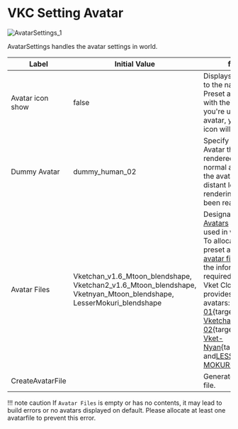 # VKC Setting Avatar

![AvatarSettings_1](img/AvatarSettings_1.jpg)

AvatarSettings handles the avatar settings in world.

|  Label | Initial Value | function |
| ---- | ---- | ---- |
| Avatar icon show | false | Displays an icon next to the name.<br> Preset avatars come with their own icons. If you're using a custom avatar, your account icon will be displayed. |
| Dummy Avatar | dummy_human_02 | Specify the Dummy Avatar that will be rendered instead of normal avatars, when the avatar is in a distant location or the rendering limit has been reached. |
| Avatar Files | Vketchan_v1.6_Mtoon_blendshape,<br>Vketchan2_v1.6_Mtoon_blendshape,<br>Vketnyan_Mtoon_blendshape,<br>LesserMokuri_blendshape  | Designate [Preset Avatars](../WorldMakingGuide/PresetAvatar.md) which can be used in world.<br> To allocate a new preset avatar, an [avatar file](../WorldMakingGuide/AvatarFile.md) handling all the information is required.<br>Vket Cloud SDK provides 4 preset avatars: [Vketchan 01](https://store.vket.com/en/items/656){target=blank}, [Vketchan 02](https://store.vket.com/en/items/657){target=blank}, [Vket-Nyan](https://store.vket.com/en/items/7140){target=blank}, and[LESSER MOKURI](https://store.vket.com/en/items/2157){target=blank}.  |
| CreateAvatarFile | | Generate a new avatar file. |

!!! note caution
   If `Avatar Files` is empty or has no contents, it may lead to build errors or no avatars displayed on default. Please allocate at least one avatarfile to prevent this error.
